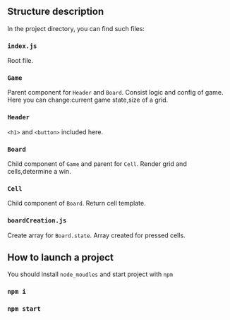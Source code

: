 ## Structure description
In the project directory, you can find such files:

### `index.js`

Root file.

### `Game`

Parent component for `Header` and `Board`. Consist logic and config of game. Here you can change:current game state,size of a grid.

### `Header`

`<h1>` and `<button>` included here.

### `Board`

Child component of `Game` and parent for `Cell`. Render grid and cells,determine a win.

### `Cell`

Child component of `Board`. Return cell template.

### `boardCreation.js`

Create array for `Board.state`. Array created for pressed cells.

## How to launch a project
You should install `node_moudles` and start project with `npm`
### `npm i`
### `npm start`